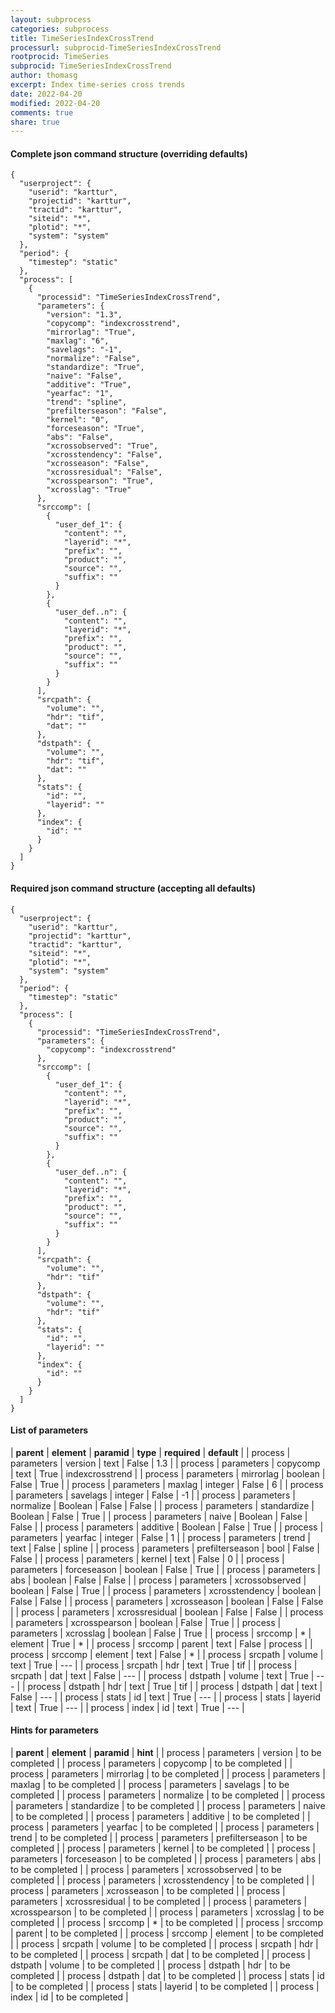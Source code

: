 ```yaml
---
layout: subprocess
categories: subprocess
title: TimeSeriesIndexCrossTrend
processurl: subprocid-TimeSeriesIndexCrossTrend
rootprocid: TimeSeries
subprocid: TimeSeriesIndexCrossTrend
author: thomasg
excerpt: Index time-series cross trends
date: 2022-04-20
modified: 2022-04-20
comments: true
share: true
---
```


#### Complete json command structure (overriding defaults)
```
{
  "userproject": {
    "userid": "karttur",
    "projectid": "karttur",
    "tractid": "karttur",
    "siteid": "*",
    "plotid": "*",
    "system": "system"
  },
  "period": {
    "timestep": "static"
  },
  "process": [
    {
      "processid": "TimeSeriesIndexCrossTrend",
      "parameters": {
        "version": "1.3",
        "copycomp": "indexcrosstrend",
        "mirrorlag": "True",
        "maxlag": "6",
        "savelags": "-1",
        "normalize": "False",
        "standardize": "True",
        "naive": "False",
        "additive": "True",
        "yearfac": "1",
        "trend": "spline",
        "prefilterseason": "False",
        "kernel": "0",
        "forceseason": "True",
        "abs": "False",
        "xcrossobserved": "True",
        "xcrosstendency": "False",
        "xcrosseason": "False",
        "xcrossresidual": "False",
        "xcrosspearson": "True",
        "xcrosslag": "True"
      },
      "srccomp": [
        {
          "user_def_1": {
            "content": "",
            "layerid": "*",
            "prefix": "",
            "product": "",
            "source": "",
            "suffix": ""
          }
        },
        {
          "user_def..n": {
            "content": "",
            "layerid": "*",
            "prefix": "",
            "product": "",
            "source": "",
            "suffix": ""
          }
        }
      ],
      "srcpath": {
        "volume": "",
        "hdr": "tif",
        "dat": ""
      },
      "dstpath": {
        "volume": "",
        "hdr": "tif",
        "dat": ""
      },
      "stats": {
        "id": "",
        "layerid": ""
      },
      "index": {
        "id": ""
      }
    }
  ]
}
```
#### Required json command structure (accepting all defaults)
```
{
  "userproject": {
    "userid": "karttur",
    "projectid": "karttur",
    "tractid": "karttur",
    "siteid": "*",
    "plotid": "*",
    "system": "system"
  },
  "period": {
    "timestep": "static"
  },
  "process": [
    {
      "processid": "TimeSeriesIndexCrossTrend",
      "parameters": {
        "copycomp": "indexcrosstrend"
      },
      "srccomp": [
        {
          "user_def_1": {
            "content": "",
            "layerid": "*",
            "prefix": "",
            "product": "",
            "source": "",
            "suffix": ""
          }
        },
        {
          "user_def..n": {
            "content": "",
            "layerid": "*",
            "prefix": "",
            "product": "",
            "source": "",
            "suffix": ""
          }
        }
      ],
      "srcpath": {
        "volume": "",
        "hdr": "tif"
      },
      "dstpath": {
        "volume": "",
        "hdr": "tif"
      },
      "stats": {
        "id": "",
        "layerid": ""
      },
      "index": {
        "id": ""
      }
    }
  ]
}
```
#### List of parameters

| **parent** | **element** | **paramid** | **type** | **required** | **default** |
| process | parameters | version | text | False | 1.3 |
| process | parameters | copycomp | text | True | indexcrosstrend |
| process | parameters | mirrorlag | boolean | False | True |
| process | parameters | maxlag | integer | False | 6 |
| process | parameters | savelags | integer | False | -1 |
| process | parameters | normalize | Boolean | False | False |
| process | parameters | standardize | Boolean | False | True |
| process | parameters | naive | Boolean | False | False |
| process | parameters | additive | Boolean | False | True |
| process | parameters | yearfac | integer | False | 1 |
| process | parameters | trend | text | False | spline |
| process | parameters | prefilterseason | bool | False | False |
| process | parameters | kernel | text | False | 0 |
| process | parameters | forceseason | boolean | False | True |
| process | parameters | abs | boolean | False | False |
| process | parameters | xcrossobserved | boolean | False | True |
| process | parameters | xcrosstendency | boolean | False | False |
| process | parameters | xcrosseason | boolean | False | False |
| process | parameters | xcrossresidual | boolean | False | False |
| process | parameters | xcrosspearson | boolean | False | True |
| process | parameters | xcrosslag | boolean | False | True |
| process | srccomp | * | element | True | * |
| process | srccomp | parent | text | False | process |
| process | srccomp | element | text | False | * |
| process | srcpath | volume | text | True | --- |
| process | srcpath | hdr | text | True | tif |
| process | srcpath | dat | text | False | --- |
| process | dstpath | volume | text | True | --- |
| process | dstpath | hdr | text | True | tif |
| process | dstpath | dat | text | False | --- |
| process | stats | id | text | True | --- |
| process | stats | layerid | text | True | --- |
| process | index | id | text | True | --- |

#### Hints for parameters

| **parent** | **element** | **paramid** | **hint** |
| process | parameters | version | to be completed |
| process | parameters | copycomp | to be completed |
| process | parameters | mirrorlag | to be completed |
| process | parameters | maxlag | to be completed |
| process | parameters | savelags | to be completed |
| process | parameters | normalize | to be completed |
| process | parameters | standardize | to be completed |
| process | parameters | naive | to be completed |
| process | parameters | additive | to be completed |
| process | parameters | yearfac | to be completed |
| process | parameters | trend | to be completed |
| process | parameters | prefilterseason | to be completed |
| process | parameters | kernel | to be completed |
| process | parameters | forceseason | to be completed |
| process | parameters | abs | to be completed |
| process | parameters | xcrossobserved | to be completed |
| process | parameters | xcrosstendency | to be completed |
| process | parameters | xcrosseason | to be completed |
| process | parameters | xcrossresidual | to be completed |
| process | parameters | xcrosspearson | to be completed |
| process | parameters | xcrosslag | to be completed |
| process | srccomp | * | to be completed |
| process | srccomp | parent | to be completed |
| process | srccomp | element | to be completed |
| process | srcpath | volume | to be completed |
| process | srcpath | hdr | to be completed |
| process | srcpath | dat | to be completed |
| process | dstpath | volume | to be completed |
| process | dstpath | hdr | to be completed |
| process | dstpath | dat | to be completed |
| process | stats | id | to be completed |
| process | stats | layerid | to be completed |
| process | index | id | to be completed |
